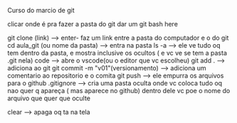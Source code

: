 Curso  do marcio de git

clicar onde é pra fazer a pasta do git 
dar um git bash here

git clone (link) --> enter- faz um link entre a pasta do computador e o do git
cd aula_git  (ou nome da pasta) --> entra na pasta 
ls -a --> ele ve tudo oq tem dentro da pasta, e mostra inclusive os ocultos ( e vc ve se tem a pasta .git nela)
code --> abre o vscode(ou o editor que vc escolheu)
git add . --> adiciona ao git
git commit -m  "v01"(versionamento) --> adiciona um comentario ao repositorio e o comita
git push --> ele empurra os arquivos para o github
.gitignore --> cria uma pasta oculta onde vc coloca tudo oq nao quer q apareça ( mas aparece no github)
dentro dele vc poe o nome do arquivo que quer que oculte

clear --> apaga oq ta na tela
